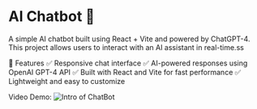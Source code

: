 # AI Chatbot 🤖
A simple AI chatbot built using React + Vite and powered by ChatGPT-4. This project allows users to interact with an AI assistant in real-time.ss

🚀 Features
✅ Responsive chat interface
✅ AI-powered responses using OpenAI GPT-4 API
✅ Built with React and Vite for fast performance
✅ Lightweight and easy to customize


Video Demo:
![Intro of ChatBot](/Users/ronvicernestcuevas/PersonalProject/ReactApps/ai-chatbot/assets/GIF/ChatBot(Intro).gif)

